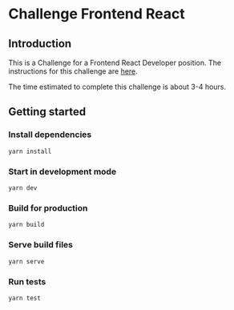 # Challenge Frontend React

## Introduction

This is a Challenge for a Frontend React Developer position. The instructions for this challenge are [here](https://gist.github.com/exhibiton/90895afb51b388e611fa5ad53948c7b2).

The time estimated to complete this challenge is about 3-4 hours.

## Getting started

### Install dependencies

```
yarn install
```

### Start in development mode

```
yarn dev
```

### Build for production

```
yarn build
```

### Serve build files

```
yarn serve
```

### Run tests

```
yarn test
```
